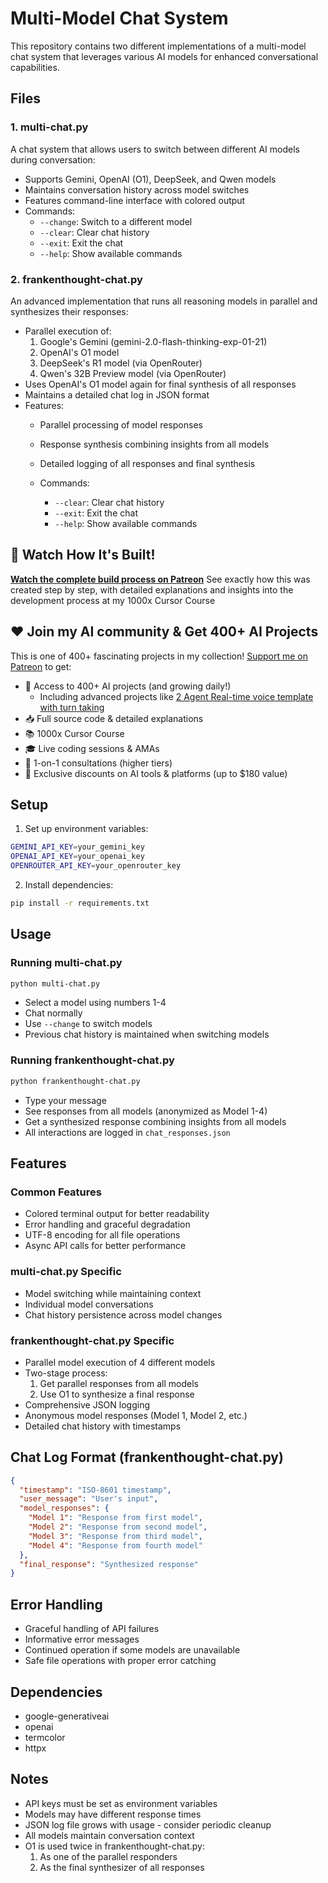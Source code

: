 # Multi-Model Chat System

This repository contains two different implementations of a multi-model chat system that leverages various AI models for enhanced conversational capabilities.

## Files

### 1. multi-chat.py

A chat system that allows users to switch between different AI models during conversation:

- Supports Gemini, OpenAI (O1), DeepSeek, and Qwen models
- Maintains conversation history across model switches
- Features command-line interface with colored output
- Commands:
  - `--change`: Switch to a different model
  - `--clear`: Clear chat history
  - `--exit`: Exit the chat
  - `--help`: Show available commands

### 2. frankenthought-chat.py

An advanced implementation that runs all reasoning models in parallel and synthesizes their responses:

- Parallel execution of:
  1. Google's Gemini (gemini-2.0-flash-thinking-exp-01-21)
  2. OpenAI's O1 model
  3. DeepSeek's R1 model (via OpenRouter)
  4. Qwen's 32B Preview model (via OpenRouter)
- Uses OpenAI's O1 model again for final synthesis of all responses
- Maintains a detailed chat log in JSON format
- Features:
  - Parallel processing of model responses
  - Response synthesis combining insights from all models
  - Detailed logging of all responses and final synthesis
  - Commands:

    - `--clear`: Clear chat history
    - `--exit`: Exit the chat
    - `--help`: Show available commands

## 🎥 Watch How It's Built!

**[Watch the complete build process on Patreon](https://www.patreon.com/posts/how-to-build-o1-112197565?utm_medium=clipboard_copy&utm_source=copyLink&utm_campaign=postshare_creator&utm_content=join_link)**
See exactly how this  was created step by step, with detailed explanations and insights into the development process at my 1000x Cursor Course


## ❤️ Join my AI community & Get 400+ AI Projects

This is one of 400+ fascinating projects in my collection! [Support me on Patreon](https://www.patreon.com/c/echohive42/membership) to get:

- 🎯 Access to 400+ AI projects (and growing daily!)
  - Including advanced projects like [2 Agent Real-time voice template with turn taking](https://www.patreon.com/posts/2-agent-real-you-118330397)
- 📥 Full source code & detailed explanations
- 📚 1000x Cursor Course
- 🎓 Live coding sessions & AMAs
- 💬 1-on-1 consultations (higher tiers)
- 🎁 Exclusive discounts on AI tools & platforms (up to $180 value)

## Setup

1. Set up environment variables:

```bash
GEMINI_API_KEY=your_gemini_key
OPENAI_API_KEY=your_openai_key
OPENROUTER_API_KEY=your_openrouter_key
```

2. Install dependencies:

```bash
pip install -r requirements.txt
```

## Usage

### Running multi-chat.py

```bash
python multi-chat.py
```

- Select a model using numbers 1-4
- Chat normally
- Use `--change` to switch models
- Previous chat history is maintained when switching models

### Running frankenthought-chat.py

```bash
python frankenthought-chat.py
```

- Type your message
- See responses from all models (anonymized as Model 1-4)
- Get a synthesized response combining insights from all models
- All interactions are logged in `chat_responses.json`

## Features

### Common Features

- Colored terminal output for better readability
- Error handling and graceful degradation
- UTF-8 encoding for all file operations
- Async API calls for better performance

### multi-chat.py Specific

- Model switching while maintaining context
- Individual model conversations
- Chat history persistence across model changes

### frankenthought-chat.py Specific

- Parallel model execution of 4 different models
- Two-stage process:
  1. Get parallel responses from all models
  2. Use O1 to synthesize a final response
- Comprehensive JSON logging
- Anonymous model responses (Model 1, Model 2, etc.)
- Detailed chat history with timestamps

## Chat Log Format (frankenthought-chat.py)

```json
{
  "timestamp": "ISO-8601 timestamp",
  "user_message": "User's input",
  "model_responses": {
    "Model 1": "Response from first model",
    "Model 2": "Response from second model",
    "Model 3": "Response from third model",
    "Model 4": "Response from fourth model"
  },
  "final_response": "Synthesized response"
}
```

## Error Handling

- Graceful handling of API failures
- Informative error messages
- Continued operation if some models are unavailable
- Safe file operations with proper error catching

## Dependencies

- google-generativeai
- openai
- termcolor
- httpx

## Notes

- API keys must be set as environment variables
- Models may have different response times
- JSON log file grows with usage - consider periodic cleanup
- All models maintain conversation context
- O1 is used twice in frankenthought-chat.py:
  1. As one of the parallel responders
  2. As the final synthesizer of all responses
